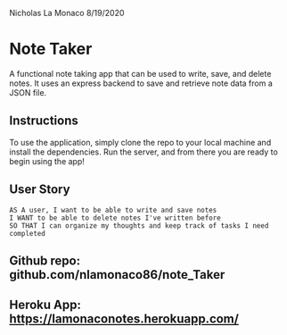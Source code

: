 Nicholas La Monaco
8/19/2020

# Note Taker

A functional note taking app that can be used to write, save, and delete notes. It uses an express backend to save and retrieve note data from a JSON file.

## Instructions
To use the application, simply clone the repo to your local machine and install the dependencies. Run the server, and from there you are ready to begin using the app!

## User Story
```
AS A user, I want to be able to write and save notes
I WANT to be able to delete notes I've written before
SO THAT I can organize my thoughts and keep track of tasks I need completed
```

## Github repo: github.com/nlamonaco86/note_Taker
## Heroku App:  https://lamonaconotes.herokuapp.com/

